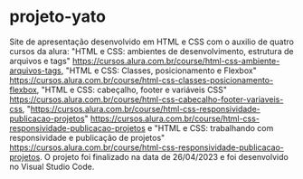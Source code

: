 # projeto-yato
Site de apresentação desenvolvido em HTML e CSS com o auxilio de quatro cursos da alura: "HTML e CSS: ambientes de desenvolvimento, estrutura de arquivos e tags" <https://cursos.alura.com.br/course/html-css-ambiente-arquivos-tags>, "HTML e CSS: Classes, posicionamento e Flexbox" <https://cursos.alura.com.br/course/html-css-classes-posicionamento-flexbox>, "HTML e CSS: cabeçalho, footer e variáveis CSS" <https://cursos.alura.com.br/course/html-css-cabecalho-footer-variaveis-css>, "https://cursos.alura.com.br/course/html-css-responsividade-publicacao-projetos" <https://cursos.alura.com.br/course/html-css-responsividade-publicacao-projetos> e "HTML e CSS: trabalhando com responsividade e publicação de projetos" <https://cursos.alura.com.br/course/html-css-responsividade-publicacao-projetos>.
O projeto foi finalizado na data de 26/04/2023 e foi desenvolvido no Visual Studio Code. 
